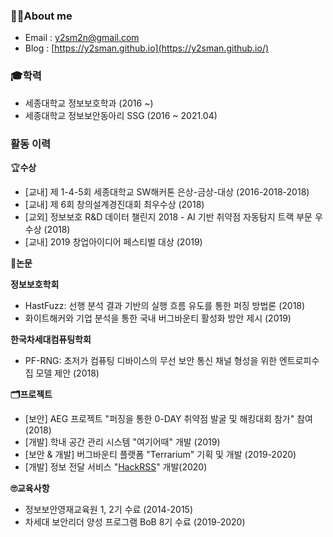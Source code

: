 ### 👨‍💻About me

- Email : [y2sm2n@gmail.com](mailto:y2sm2n@gmail.com)
- Blog : [https://y2sman.github.io](https://y2sman.github.io/)

### 🎓학력

- 세종대학교 정보보호학과 (2016 ~)
- 세종대학교 정보보안동아리 SSG (2016 ~ 2021.04)

### 활동 이력

🏆**수상**

- [교내] 제 1-4-5회 세종대학교 SW해커톤 은상-금상-대상 (2016-2018-2018)
- [교내] 제 6회 창의설계경진대회 최우수상 (2018)
- [교외] 정보보호 R&D 데이터 챌린지 2018 - AI 기반 취약점 자동탐지 트랙 부문 우수상 (2018)
- [교내] 2019 창업아이디어 페스티벌 대상 (2019)

📄**논문**

**정보보호학회**

- HastFuzz: 선행 분석 결과 기반의 실행 흐름 유도를 통한 퍼징 방법론 (2018)
- 화이트해커와 기업 분석을 통한 국내 버그바운티 활성화 방안 제시 (2019)

**한국차세대컴퓨팅학회**

- PF-RNG: 초저가 컴퓨팅 디바이스의 무선 보안 통신 채널 형성을 위한 엔트로피수집 모델 제안 (2018)

**🗂️프로젝트**

- [보안] AEG 프로젝트 "퍼징을 통한 0-DAY 취약점 발굴 및 해킹대회 참가" 참여 (2018)
- [개발] 학내 공간 관리 시스템 "여기어때" 개발 (2019)
- [보안 & 개발] 버그바운티 플랫폼  "Terrarium" 기획 및 개발 (2019-2020)
- [개발] 정보 전달 서비스 "[HackRSS](https://hackrss.kr)" 개발(2020)

**🙄교육사항**

- 정보보안영재교육원 1, 2기 수료 (2014-2015)
- 차세대 보안리더 양성 프로그램 BoB 8기 수료 (2019-2020)
